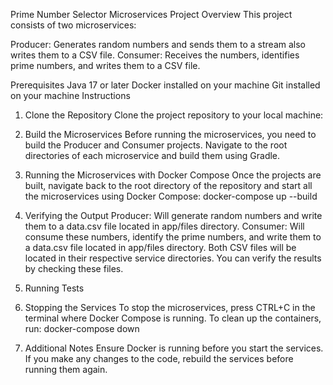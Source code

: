 Prime Number Selector Microservices
Project Overview
This project consists of two microservices:

Producer: Generates random numbers and sends them to a stream also writes them to a CSV file.
Consumer: Receives the numbers, identifies prime numbers, and writes them to a CSV file.

Prerequisites
Java 17 or later
Docker installed on your machine
Git installed on your machine
Instructions
1. Clone the Repository
Clone the project repository to your local machine:
2. Build the Microservices
Before running the microservices, you need to build the Producer and Consumer projects. Navigate to the root directories of each microservice and build them using Gradle.
3. Running the Microservices with Docker Compose
Once the projects are built, navigate back to the root directory of the repository and start all the microservices using Docker Compose:
docker-compose up --build

4. Verifying the Output
Producer: Will generate random numbers and write them to a data.csv file located in app/files directory.
Consumer: Will consume these numbers, identify the prime numbers, and write them to a data.csv file located in app/files directory.
Both CSV files will be located in their respective service directories. You can verify the results by checking these files.

5. Running Tests

6. Stopping the Services
To stop the microservices, press CTRL+C in the terminal where Docker Compose is running. To clean up the containers, run:
docker-compose down

7. Additional Notes
Ensure Docker is running before you start the services.
If you make any changes to the code, rebuild the services before running them again.